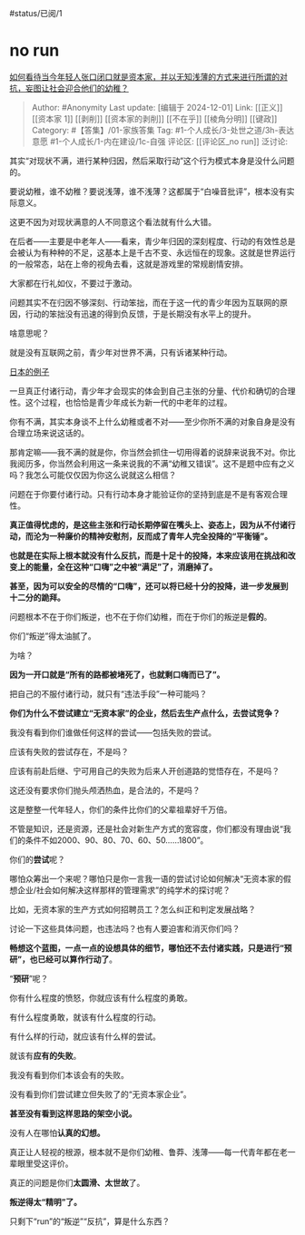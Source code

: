 #status/已阅/1 

# no run
[如何看待当今年轻人张口闭口就是资本家，并以无知浅薄的方式来进行所谓的对抗，妄图让社会迎合他们的幼稚？](https://www.zhihu.com/question/541030715/answer/2555888987)
> Author: #Anonymity
> Last update: [编辑于 2024-12-01]
> Link: [[正义]] [[资本家 1]] [[剥削]] [[资本家的剥削]] [[不在乎]] [[棱角分明]] [[键政]]
> Category: #【答集】/01-家族答集
> Tag:  #1-个人成长/3-处世之道/3h-表达意愿 #1-个人成长/1-内在建设/1c-自强
> 评论区: [[评论区_no run]]
> 泛讨论:

其实“对现状不满，进行某种归因，然后采取行动”这个行为模式本身是没什么问题的。

要说幼稚，谁不幼稚？要说浅薄，谁不浅薄？这都属于“白噪音批评”，根本没有实际意义。

这更不因为对现状满意的人不同意这个看法就有什么大错。

在后者——主要是中老年人——看来，青少年归因的深刻程度、行动的有效性总是会被认为有种种的不足，这基本上是千古不变、永远恒在的现象。这就是世界运行的一般常态，站在上帝的视角去看，这就是游戏里的常规剧情安排。

大家都在行礼如仪，不要过于激动。

问题其实不在归因不够深刻、行动笨拙，而在于这一代的青少年因为互联网的原因，行动的笨拙没有迅速的得到负反馈，于是长期没有水平上的提升。

啥意思呢？

就是没有互联网之前，青少年对世界不满，只有诉诸某种行动。

[日本的例子](https://link.zhihu.com/?target=https%3A//www.gushiciku.cn/dc_tw/109916794)

一旦真正付诸行动，青少年才会现实的体会到自己主张的分量、代价和确切的合理性。这个过程，也恰恰是青少年成长为新一代的中老年的过程。

你有不满，其实本身谈不上什么幼稚或者不对——至少你所不满的对象自身是没有合理立场来说这话的。

那肯定嘛——我不满的就是你，你当然会抓住一切用得着的说辞来说我不对。你比我阅历多，你当然会利用这一条来说我的不满“幼稚又错误”。这不是题中应有之义吗？我怎么可能仅仅因为你这么说就这么相信？

问题在于你要付诸行动。只有行动本身才能验证你的坚持到底是不是有客观合理性。

**真正值得忧虑的，是这些主张和行动长期停留在嘴头上、姿态上，因为从不付诸行动，而沦为一种廉价的精神安慰剂，反而成了青年人完全投降的“平衡锤”。**

**也就是在实际上根本就没有什么反抗，而是十足十的投降，本来应该用在挑战和改变上的能量，全在这种“口嗨”之中被“满足”了，消磨掉了。**

**甚至，因为可以安全的尽情的“口嗨”，还可以将已经十分的投降，进一步发展到十二分的跪拜。**

问题根本不在于你们叛逆，也不在于你们幼稚，而在于你们的叛逆是**假的**。

你们“叛逆”得太油腻了。

为啥？

**因为一开口就是“所有的路都被堵死了，也就剩口嗨而已了”。**

把自己的不服付诸行动，就只有“违法手段”一种可能吗？

**你们为什么不尝试建立“无资本家”的企业，然后去生产点什么，去尝试竞争？**

我没有看到你们谁做任何这样的尝试——包括失败的尝试。

应该有失败的尝试存在，不是吗？

应该有前赴后继、宁可用自己的失败为后来人开创道路的觉悟存在，不是吗？

这还没有要求你们抛头颅洒热血，是合法的，不是吗？

这是整整一代年轻人，你们的条件比你们的父辈祖辈好千万倍。

不管是知识，还是资源，还是社会对新生产方式的宽容度，你们都没有理由说“我们的条件不如2000、90、80、70、60、50……1800”。

你们的**尝试**呢？

哪怕众筹出一个来呢？哪怕只是你一言我一语的尝试讨论如何解决“无资本家的假想企业/社会如何解决这样那样的管理需求”的纯学术的探讨呢？

比如，无资本家的生产方式如何招聘员工？怎么纠正和判定发展战略？

讨论一下这些具体问题，也违法吗？也有人要迫害和消灭你们吗？

**畅想这个蓝图，一点一点的设想具体的细节，哪怕还不去付诸实践，只是进行“预研”，也已经可以算作行动了**。

“**预研**”呢？

你有什么程度的愤怒，你就应该有什么程度的勇敢。

有什么程度勇敢，就该有什么程度的行动。

有什么样的行动，就应该有什么样的尝试。

就该有**应有的失败**。

我没有看到你们本该会有的失败。

没有看到你们尝试建立但失败了的“无资本家企业”。

**甚至没有看到这样思路的架空小说。**

没有人在哪怕**认真的幻想。**

真正让人轻视的根源，根本就不是你们幼稚、鲁莽、浅薄——每一代青年都在老一辈眼里受这评价。

真正的问题是你们**太圆滑、太世故**了。

**叛逆得太“精明”了。**

只剩下“run”的“叛逆”“反抗”，算是什么东西？